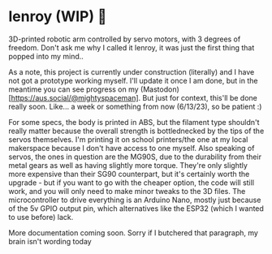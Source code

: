 # lenroy (WIP) 🚧
3D-printed robotic arm controlled by servo motors, with 3 degrees of freedom. Don't ask me why I called it lenroy, it was just the first thing that popped into my mind..

As a note, this project is currently under construction (literally) and I have not got a prototype working myself. I'll update it once I am done, but in the meantime you can see progress on my (Mastodon)[https://aus.social/@mightyspaceman]. But just for context, this'll be done really soon. Like... a week or something from now (6/13/23), so be patient :)  

For some specs, the body is printed in ABS, but the filament type shouldn't really matter because the overall strength is bottlednecked by the tips of the servos themselves. I'm printing it on school printers/the one at my local makerspace because I don't have access to one myself. Also speaking of servos, the ones in question are the MG90S, due to the durability from their metal gears as well as having slightly more torque. They're only slightly more expensive than their SG90 counterpart, but it's certainly worth the upgrade - but if you want to go with the cheaper option, the code will still work, and you will only need to make minor tweaks to the 3D files. The microcontroller to drive everything is an Arduino Nano, mostly just because of the 5v GPIO output pin, which alternatives like the ESP32 (which I wanted to use before) lack.

More documentation coming soon. Sorry if I butchered that paragraph, my brain isn't wording today

